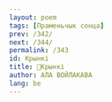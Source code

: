```yaml
---
layout: poem
tags: [Праменьчык сонца]
prev: /342/
next: /344/
permalink: /343
id: Крынкі
title: 🚧Крынкі
author: АЛА ВОЙЛАКАВА
lang: be
---
```



